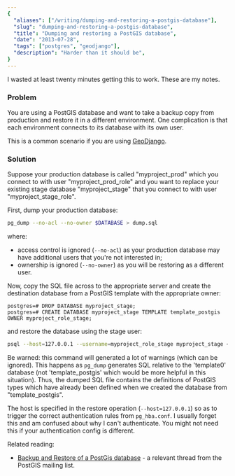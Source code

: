 ```yaml
---
{
  "aliases": ["/writing/dumping-and-restoring-a-postgis-database"],
  "slug": "dumping-and-restoring-a-postgis-database",
  "title": "Dumping and restoring a PostGIS database",
  "date": "2013-07-28",
  "tags": ["postgres", "geodjango"],
  "description": "Harder than it should be",
}
---
```


I wasted at least twenty minutes getting this to work. These are my notes.

### Problem

You are using a PostGIS database and want to take a backup copy from production
and restore it in a different environment. One complication is that each
environment connects to its database with its own user.

This is a common scenario if you are using
[GeoDjango](https://docs.djangoproject.com/en/dev/ref/contrib/gis/).

### Solution

Suppose your production database is called "myproject_prod" which you connect to
with user "myproject_prod_role" and you want to replace your existing stage
database "myproject_stage" that you connect to with user "myproject_stage_role".

First, dump your production database:

```bash
pg_dump --no-acl --no-owner $DATABASE > dump.sql
```

where:

- access control is ignored (`--no-acl`) as your production database may have
  additional users that you're not interested in;
- ownership is ignored (`--no-owner`) as you will be restoring as a different
  user.

Now, copy the SQL file across to the appropriate server and create the
destination database from a PostGIS template with the appropriate owner:

```postgres
postgres=# DROP DATABASE myproject_stage;
postgres=# CREATE DATABASE myproject_stage TEMPLATE template_postgis OWNER myproject_role_stage;
```

and restore the database using the stage user:

```bash
psql --host=127.0.0.1 --username=myproject_role_stage myproject_stage < dump.sql
```

Be warned: this command will generated a lot of warnings (which can be ignored).
This happens as `pg_dump` generates SQL relative to the 'template0' database
(not 'template_postgis' which would be more helpful in this situation). Thus,
the dumped SQL file contains the definitions of PostGIS types which have already
been defined when we created the database from "template_postgis".

<div class="admonition note">
    The host is specified in the restore operation (<code>--host=127.0.0.1</code>) so
    as to trigger the correct authentication rules from <code>pg_hba.conf</code>. I
    usually forget this and am confused about why I can't authenticate. You
    might not need this if your authentication config is different.
</div>

Related reading:

- [Backup and Restore of a PostGis database](http://postgis.17.x6.nabble.com/Backup-and-Restore-of-a-PostGis-database-td3565498.html) -
  a relevant thread from the PostGIS mailing list.
